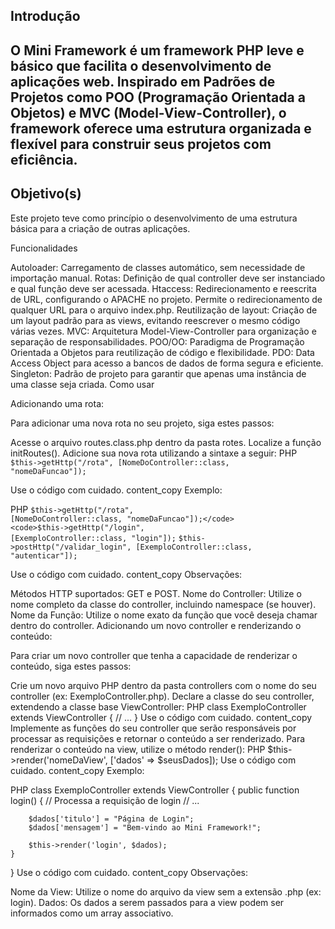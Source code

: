 <h2>Introdução<h2>

<p>
    O Mini Framework é um framework PHP leve e básico que facilita o desenvolvimento de aplicações web. 
    Inspirado em Padrões de Projetos como POO (Programação Orientada a Objetos) e MVC (Model-View-Controller), 
    o framework oferece uma estrutura organizada e flexível para construir seus projetos com eficiência.
</p>

<h2>Objetivo(s)</h2>

<p>
    Este projeto teve como princípio o desenvolvimento de uma estrutura básica para a criação de outras aplicações.
</p>


Funcionalidades

Autoloader: Carregamento de classes automático, sem necessidade de importação manual.
Rotas: Definição de qual controller deve ser instanciado e qual função deve ser acessada.
Htaccess: Redirecionamento e reescrita de URL, configurando o APACHE no projeto. Permite o redirecionamento de qualquer URL para o arquivo index.php.
Reutilização de layout: Criação de um layout padrão para as views, evitando reescrever o mesmo código várias vezes.
MVC: Arquitetura Model-View-Controller para organização e separação de responsabilidades.
POO/OO: Paradigma de Programação Orientada a Objetos para reutilização de código e flexibilidade.
PDO: Data Access Object para acesso a bancos de dados de forma segura e eficiente.
Singleton: Padrão de projeto para garantir que apenas uma instância de uma classe seja criada.
Como usar

Adicionando uma rota:

Para adicionar uma nova rota no seu projeto, siga estes passos:

Acesse o arquivo routes.class.php dentro da pasta rotes.
Localize a função initRoutes().
Adicione sua nova rota utilizando a sintaxe a seguir:
PHP
<code>$this->getHttp("/rota", [NomeDoController::class, "nomeDaFuncao"]);</code>

Use o código com cuidado.
content_copy
Exemplo:

PHP
<code>$this->getHttp("/rota", [NomeDoController::class, "nomeDaFuncao"]);</code>
<code>$this->getHttp("/login", [ExemploController::class, "login"]);</code>
<code>$this->postHttp("/validar_login", [ExemploController::class, "autenticar"]);</code>

Use o código com cuidado.
content_copy
Observações:

Métodos HTTP suportados: GET e POST.
Nome do Controller: Utilize o nome completo da classe do controller, incluindo namespace (se houver).
Nome da Função: Utilize o nome exato da função que você deseja chamar dentro do controller.
Adicionando um novo controller e renderizando o conteúdo:

Para criar um novo controller que tenha a capacidade de renderizar o conteúdo, siga estes passos:

Crie um novo arquivo PHP dentro da pasta controllers com o nome do seu controller (ex: ExemploController.php).
Declare a classe do seu controller, extendendo a classe base ViewController:
PHP
class ExemploController extends ViewController
{
    // ...
}
Use o código com cuidado.
content_copy
Implemente as funções do seu controller que serão responsáveis por processar as requisições e retornar o conteúdo a ser renderizado.
Para renderizar o conteúdo na view, utilize o método render():
PHP
$this->render('nomeDaView', ['dados' => $seusDados]);
Use o código com cuidado.
content_copy
Exemplo:

PHP
class ExemploController extends ViewController
{
    public function login()
    {
        // Processa a requisição de login
        // ...

        $dados['titulo'] = "Página de Login";
        $dados['mensagem'] = "Bem-vindo ao Mini Framework!";

        $this->render('login', $dados);
    }
}
Use o código com cuidado.
content_copy
Observações:

Nome da View: Utilize o nome do arquivo da view sem a extensão .php (ex: login).
Dados: Os dados a serem passados para a view podem ser informados como um array associativo.

